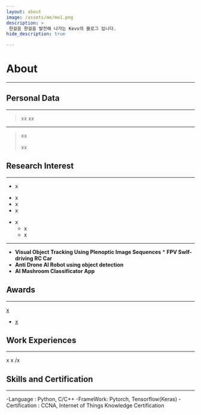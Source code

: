 ```yaml
---
layout: about
image: /assets/me/me1.png
description: >
 한걸음 한걸음 발전해 나가는 Kevv의 블로그 입니다.
hide_description: true

---
```


# About
<!--author-->
***

## Personal Data
---
> xx
> xx
---
> xx
>
> xx
## Research Interest
 
---
* x
+ x
+ x
+ x
* x
    + x
    + x
---
* **Visual Object Tracking Using Plenoptic Image Sequences** * **FPV Swlf-driving RC Car**
* **Anti Drone AI Robot using object detection**
* **AI Mashroom Classificator App**
## Awards
---
[x](https://www.youtube.com/)
- [x](x)</a>
## Work Experiences
---
x
x
/x
## Skills and Certification
---
-Language : Python, C/C++
-FrameWork: Pytorch, Tensorflow(Keras)
-Certification : CCNA, Internet of Things Knowledge Certification